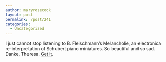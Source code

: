 ```yaml
---
author: maryrosecook
layout: post
permalink: /post/241
categories:
  - Uncategorized
---
```

I just cannot stop listening to B. Fleischmann&#8217;s Melancholie, an electronica re-interpretation of Schubert piano miniatures. So beautiful and so sad. Danke, Theresa. [Get it][1].

 [1]: http://www.amazon.com/o/ASIN/B000MTFD6K/104-4472888-8346311?SubscriptionId=1CXR6M1N827JKZRCNE82